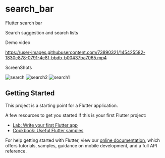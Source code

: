 # search_bar

Flutter search bar

Search suggestion and search lists 

Demo video

https://user-images.githubusercontent.com/73890321/145425582-1830c878-0791-4c8f-bbdb-b00437ba7065.mp4

ScreenShots

![search](https://user-images.githubusercontent.com/73890321/145426481-1b0d10e7-62ae-400d-ba66-b1b8fe783f85.jpg)           ![search2](https://user-images.githubusercontent.com/73890321/145426513-beb855bc-0a17-4cc6-99f9-0694c372d46a.jpg)            ![search1](https://user-images.githubusercontent.com/73890321/145426534-5ffa71a7-42cf-4753-a79b-6bb2410d5ed8.jpg)


## Getting Started

This project is a starting point for a Flutter application.


A few resources to get you started if this is your first Flutter project:

- [Lab: Write your first Flutter app](https://flutter.dev/docs/get-started/codelab)
- [Cookbook: Useful Flutter samples](https://flutter.dev/docs/cookbook)

For help getting started with Flutter, view our
[online documentation](https://flutter.dev/docs), which offers tutorials,
samples, guidance on mobile development, and a full API reference.
